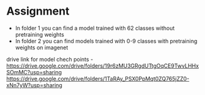 # Assignment
- In folder 1 you can find a model trained with 62 classes without pretraining weights
- In folder 2 you can find models trained with 0-9 classes with pretraining weights on imagenet

drive link for model chech points - https://drive.google.com/drive/folders/19r6zMU3GRgdUTtgOqCE9TwvLHHxSOmMC?usp=sharing
                                    https://drive.google.com/drive/folders/1TaRAy_PSX0PpMqt0ZQ765jZZ0-xNn7yW?usp=sharing
